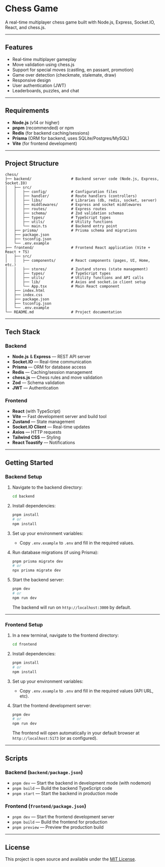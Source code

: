 # Chess Game

A real-time multiplayer chess game built with Node.js, Express, Socket.IO, React, and chess.js.

---

## Features

- Real-time multiplayer gameplay
- Move validation using chess.js
- Support for special moves (castling, en passant, promotion)
- Game over detection (checkmate, stalemate, draw)
- Responsive design
- User authentication (JWT)
- Leaderboards, puzzles, and chat

---

## Requirements

- **Node.js** (v14 or higher)
- **pnpm** (recommended) or npm
- **Redis** (for backend caching/sessions)
- **Prisma** (ORM for backend, uses SQLite/Postgres/MySQL)
- **Vite** (for frontend development)

---

## Project Structure

```
chess/
├── backend/                  # Backend server code (Node.js, Express, Socket.IO)
│   ├── src/
│   │   ├── config/           # Configuration files
│   │   ├── handler/          # Route handlers (controllers)
│   │   ├── libs/             # Libraries (db, redis, socket, server)
│   │   ├── middlewares/      # Express and socket middlewares
│   │   ├── routes/           # Express routes
│   │   ├── schema/           # Zod validation schemas
│   │   ├── types/            # TypeScript types
│   │   ├── utils/            # Utility functions
│   │   └── main.ts           # Backend entry point
│   ├── prisma/               # Prisma schema and migrations
│   ├── package.json
│   ├── tsconfig.json
│   └── .env.example
├── frontend/                 # Frontend React application (Vite + React + TS)
│   ├── src/
│   │   ├── components/       # React components (pages, UI, Home, etc.)
│   │   ├── stores/           # Zustand stores (state management)
│   │   ├── types/            # TypeScript types
│   │   ├── utils/            # Utility functions and API calls
│   │   ├── lib/              # Axios and socket.io client setup
│   │   └── App.tsx           # Main React component
│   ├── index.html
│   ├── index.css
│   ├── package.json
│   ├── tsconfig.json
│   └── .env.example
└── README.md                 # Project documentation
```

---

## Tech Stack

### Backend

- **Node.js** & **Express** — REST API server
- **Socket.IO** — Real-time communication
- **Prisma** — ORM for database access
- **Redis** — Caching/session management
- **chess.js** — Chess rules and move validation
- **Zod** — Schema validation
- **JWT** — Authentication

### Frontend

- **React** (with TypeScript)
- **Vite** — Fast development server and build tool
- **Zustand** — State management
- **Socket.IO Client** — Real-time updates
- **Axios** — HTTP requests
- **Tailwind CSS** — Styling
- **React Toastify** — Notifications

---

## Getting Started

### Backend Setup

1. Navigate to the backend directory:
   ```bash
   cd backend
   ```

2. Install dependencies:
   ```bash
   pnpm install
   # or
   npm install
   ```

3. Set up your environment variables:
   - Copy `.env.example` to `.env` and fill in the required values.

4. Run database migrations (if using Prisma):
   ```bash
   pnpm prisma migrate dev
   # or
   npx prisma migrate dev
   ```

5. Start the backend server:
   ```bash
   pnpm dev
   # or
   npm run dev
   ```
   The backend will run on `http://localhost:3000` by default.

---

### Frontend Setup

1. In a new terminal, navigate to the frontend directory:
   ```bash
   cd frontend
   ```

2. Install dependencies:
   ```bash
   pnpm install
   # or
   npm install
   ```

3. Set up your environment variables:
   - Copy `.env.example` to `.env` and fill in the required values (API URL, etc).

4. Start the frontend development server:
   ```bash
   pnpm dev
   # or
   npm run dev
   ```
   The frontend will open automatically in your default browser at `http://localhost:5173` (or as configured).

---

## Scripts

### Backend (`backend/package.json`)

- `pnpm dev` — Start the backend in development mode (with nodemon)
- `pnpm build` — Build the backend TypeScript code
- `pnpm start` — Start the backend in production mode

### Frontend (`frontend/package.json`)

- `pnpm dev` — Start the frontend development server
- `pnpm build` — Build the frontend for production
- `pnpm preview` — Preview the production build

---

## License

This project is open source and available under the [MIT License](LICENSE).
